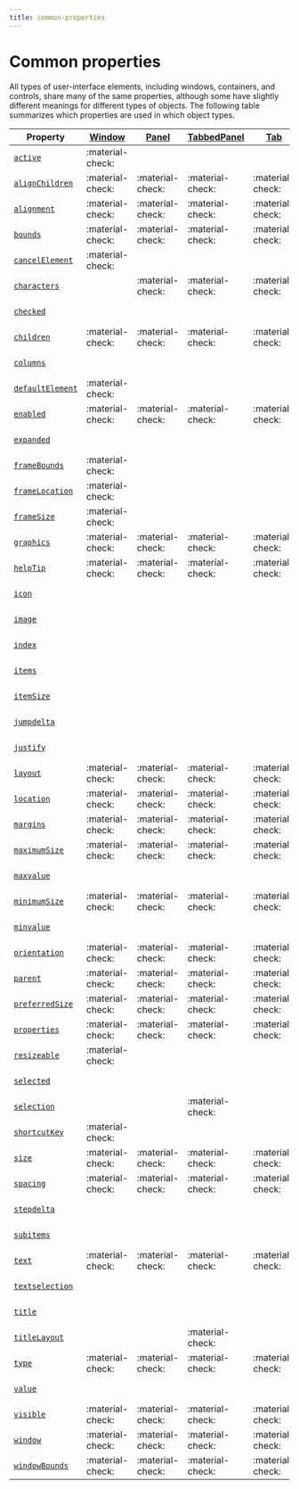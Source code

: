 ```yaml
---
title: common-properties
---
```

# Common properties

All types of user-interface elements, including windows, containers, and controls, share many of the same properties, although some have slightly different meanings for different types of objects. The following table summarizes which properties are used in which object types.

|                        Property                        | [Window](.././window-object) | [Panel](../control-objects#panel) | [TabbedPanel](../control-objects#tabbedpanel) | [Tab](../control-objects#tab) | [Group](../control-objects#group) | [Button](../control-objects#button) | [Checkbox](../control-objects#checkbox) | [DropDownList](../control-objects#dropdownlist) | [EditText](../control-objects#edittext) | [FlashPlayer](../control-objects#flashplayer) | [IconButton](../control-objects#iconbutton) | [Image](../control-objects#image) | [ListBox](../control-objects#listbox) | [ListItem](../types-of-controls#listitem) | [ProgressBar](../control-objects#progressbar) | [RadioButton](../control-objects#radiobutton) | [Scrollbar](../control-objects#scrollbar) | [Slider](../control-objects#slider) | [StaticText](../control-objects#statictext) | [TreeView](../control-objects#treeview) |
| ------------------------------------------------------ | ---------------------------- | ----------------------------------- | ----------------------------------------------- | ------------------------------- | ----------------------------------- | ------------------------------------- | ----------------------------------------- | ------------------------------------------------- | ----------------------------------------- | ----------------------------------------------- | --------------------------------------------- | ----------------------------------- | --------------------------------------- | ------------------------------------------- | ----------------------------------------------- | ----------------------------------------------- | ------------------------------------------- | ------------------------------------- | --------------------------------------------- | ----------------------------------------- |
| [`active`](../control-objects#active)                | :material-check:             |                                     |                                                 |                                 |                                     | :material-check:                      | :material-check:                          | :material-check:                                  | :material-check:                          | :material-check:                                | :material-check:                              | :material-check:                    | :material-check:                        |                                             |                                                 | :material-check:                                | :material-check:                            | :material-check:                      | :material-check:                              | :material-check:                          |
| [`alignChildren`](../window-object#alignchildren)    | :material-check:             | :material-check:                    | :material-check:                                | :material-check:                | :material-check:                    |                                       |                                           |                                                   |                                           |                                                 |                                               |                                     |                                         |                                             |                                                 |                                                 |                                             |                                       |                                               |                                           |
| [`alignment`](../control-objects#alignment)          | :material-check:             | :material-check:                    | :material-check:                                | :material-check:                | :material-check:                    | :material-check:                      | :material-check:                          | :material-check:                                  | :material-check:                          | :material-check:                                | :material-check:                              | :material-check:                    | :material-check:                        |                                             | :material-check:                                | :material-check:                                | :material-check:                            | :material-check:                      | :material-check:                              | :material-check:                          |
| [`bounds`](../control-objects#bounds)                | :material-check:             | :material-check:                    | :material-check:                                | :material-check:                | :material-check:                    | :material-check:                      | :material-check:                          | :material-check:                                  | :material-check:                          | :material-check:                                | :material-check:                              | :material-check:                    | :material-check:                        |                                             | :material-check:                                | :material-check:                                | :material-check:                            | :material-check:                      | :material-check:                              | :material-check:                          |
| [`cancelElement`](../window-object#cancelelement)    | :material-check:             |                                     |                                                 |                                 |                                     |                                       |                                           |                                                   |                                           |                                                 |                                               |                                     |                                         |                                             |                                                 |                                                 |                                             |                                       |                                               |                                           |
| [`characters`](../control-objects#characters)        |                              | :material-check:                    | :material-check:                                | :material-check:                | :material-check:                    |                                       |                                           |                                                   |                                           |                                                 |                                               |                                     |                                         |                                             |                                                 |                                                 |                                             |                                       |                                               |                                           |
| [`checked`](../control-objects#checked)              |                              |                                     |                                                 |                                 |                                     |                                       |                                           |                                                   |                                           |                                                 |                                               |                                     |                                         | :material-check:                            |                                                 |                                                 |                                             |                                       |                                               |                                           |
| [`children`](../window-object#children)              | :material-check:             | :material-check:                    | :material-check:                                | :material-check:                | :material-check:                    | :material-check:                      | :material-check:                          | :material-check:                                  | :material-check:                          | :material-check:                                | :material-check:                              | :material-check:                    | :material-check:                        |                                             | :material-check:                                | :material-check:                                | :material-check:                            | :material-check:                      | :material-check:                              | :material-check:                          |
| [`columns`](../control-objects#columns)              |                              |                                     |                                                 |                                 |                                     |                                       |                                           |                                                   |                                           |                                                 |                                               |                                     | :material-check:                        |                                             |                                                 |                                                 |                                             |                                       |                                               |                                           |
| [`defaultElement`](../window-object#defaultelement)  | :material-check:             |                                     |                                                 |                                 |                                     |                                       |                                           |                                                   |                                           |                                                 |                                               |                                     |                                         |                                             |                                                 |                                                 |                                             |                                       |                                               |                                           |
| [`enabled`](../control-objects#enabled)              | :material-check:             | :material-check:                    | :material-check:                                | :material-check:                | :material-check:                    | :material-check:                      | :material-check:                          | :material-check:                                  | :material-check:                          | :material-check:                                | :material-check:                              | :material-check:                    | :material-check:                        | :material-check:                            | :material-check:                                | :material-check:                                | :material-check:                            | :material-check:                      | :material-check:                              | :material-check:                          |
| [`expanded`](../control-objects#expanded)            |                              |                                     |                                                 |                                 |                                     |                                       |                                           |                                                   |                                           |                                                 |                                               |                                     |                                         | :material-check:                            |                                                 |                                                 |                                             |                                       |                                               |                                           |
| [`frameBounds`](../window-object#framebounds)        | :material-check:             |                                     |                                                 |                                 |                                     |                                       |                                           |                                                   |                                           |                                                 |                                               |                                     |                                         |                                             |                                                 |                                                 |                                             |                                       |                                               |                                           |
| [`frameLocation`](../window-object#framelocation)    | :material-check:             |                                     |                                                 |                                 |                                     |                                       |                                           |                                                   |                                           |                                                 |                                               |                                     |                                         |                                             |                                                 |                                                 |                                             |                                       |                                               |                                           |
| [`frameSize`](../window-object#framesize)            | :material-check:             |                                     |                                                 |                                 |                                     |                                       |                                           |                                                   |                                           |                                                 |                                               |                                     |                                         |                                             |                                                 |                                                 |                                             |                                       |                                               |                                           |
| [`graphics`](../control-objects#graphics)            | :material-check:             | :material-check:                    | :material-check:                                | :material-check:                | :material-check:                    | :material-check:                      | :material-check:                          | :material-check:                                  | :material-check:                          | :material-check:                                | :material-check:                              | :material-check:                    | :material-check:                        |                                             | :material-check:                                | :material-check:                                | :material-check:                            | :material-check:                      | :material-check:                              | :material-check:                          |
| [`helpTip`](../control-objects#helptip)              | :material-check:             | :material-check:                    | :material-check:                                | :material-check:                | :material-check:                    | :material-check:                      | :material-check:                          | :material-check:                                  | :material-check:                          | :material-check:                                | :material-check:                              | :material-check:                    | :material-check:                        |                                             | :material-check:                                | :material-check:                                | :material-check:                            | :material-check:                      | :material-check:                              | :material-check:                          |
| [`icon`](../control-objects#icon)                    |                              |                                     |                                                 |                                 |                                     |                                       |                                           |                                                   |                                           |                                                 | :material-check:                              | :material-check:                    |                                         | :material-check:                            |                                                 |                                                 |                                             |                                       |                                               |                                           |
| [`image`](../control-objects#image)                  |                              |                                     |                                                 |                                 |                                     |                                       |                                           |                                                   |                                           |                                                 | :material-check:                              | :material-check:                    |                                         | :material-check:                            |                                                 |                                                 |                                             |                                       |                                               |                                           |
| [`index`](../control-objects#index)                  |                              |                                     |                                                 |                                 |                                     |                                       |                                           |                                                   |                                           |                                                 |                                               |                                     |                                         | :material-check:                            |                                                 |                                                 |                                             |                                       |                                               |                                           |
| [`items`](../control-objects#items)                  |                              |                                     |                                                 |                                 |                                     |                                       |                                           | :material-check:                                  |                                           |                                                 |                                               |                                     | :material-check:                        |                                             |                                                 |                                                 |                                             |                                       |                                               | :material-check:                          |
| [`itemSize`](../control-objects#itemsize)            |                              |                                     |                                                 |                                 |                                     |                                       |                                           | :material-check:                                  |                                           |                                                 |                                               |                                     | :material-check:                        |                                             |                                                 |                                                 |                                             |                                       |                                               | :material-check:                          |
| [`jumpdelta`](../control-objects#jumpdelta)          |                              |                                     |                                                 |                                 |                                     |                                       |                                           |                                                   |                                           |                                                 |                                               |                                     |                                         |                                             |                                                 |                                                 | :material-check:                            |                                       |                                               |                                           |
| [`justify`](../control-objects#justify)              |                              |                                     |                                                 |                                 |                                     | :material-check:                      | :material-check:                          |                                                   | :material-check:                          |                                                 |                                               |                                     |                                         |                                             |                                                 | :material-check:                                |                                             |                                       | :material-check:                              |                                           |
| [`layout`](../window-object#layout)                  | :material-check:             | :material-check:                    | :material-check:                                | :material-check:                | :material-check:                    |                                       |                                           |                                                   |                                           |                                                 |                                               |                                     |                                         |                                             |                                                 |                                                 |                                             |                                       |                                               |                                           |
| [`location`](../control-objects#location)            | :material-check:             | :material-check:                    | :material-check:                                | :material-check:                | :material-check:                    | :material-check:                      | :material-check:                          | :material-check:                                  | :material-check:                          | :material-check:                                | :material-check:                              | :material-check:                    | :material-check:                        |                                             | :material-check:                                | :material-check:                                | :material-check:                            | :material-check:                      | :material-check:                              | :material-check:                          |
| [`margins`](../window-object#margins)                | :material-check:             | :material-check:                    | :material-check:                                | :material-check:                | :material-check:                    |                                       |                                           |                                                   |                                           |                                                 |                                               |                                     |                                         |                                             |                                                 |                                                 |                                             |                                       |                                               |                                           |
| [`maximumSize`](../control-objects#maximumsize)      | :material-check:             | :material-check:                    | :material-check:                                | :material-check:                | :material-check:                    | :material-check:                      | :material-check:                          | :material-check:                                  | :material-check:                          | :material-check:                                | :material-check:                              | :material-check:                    | :material-check:                        |                                             | :material-check:                                | :material-check:                                | :material-check:                            | :material-check:                      | :material-check:                              | :material-check:                          |
| [`maxvalue`](../control-objects#maxvalue)            |                              |                                     |                                                 |                                 |                                     |                                       |                                           |                                                   |                                           |                                                 |                                               |                                     |                                         |                                             | :material-check:                                |                                                 | :material-check:                            | :material-check:                      |                                               |                                           |
| [`minimumSize`](../control-objects#minimumsize)      | :material-check:             | :material-check:                    | :material-check:                                | :material-check:                | :material-check:                    | :material-check:                      | :material-check:                          | :material-check:                                  | :material-check:                          | :material-check:                                | :material-check:                              | :material-check:                    | :material-check:                        |                                             | :material-check:                                | :material-check:                                | :material-check:                            | :material-check:                      | :material-check:                              | :material-check:                          |
| [`minvalue`](../control-objects#minvalue)            |                              |                                     |                                                 |                                 |                                     |                                       |                                           |                                                   |                                           |                                                 |                                               |                                     |                                         |                                             | :material-check:                                |                                                 | :material-check:                            | :material-check:                      |                                               |                                           |
| [`orientation`](../window-object#orientation)        | :material-check:             | :material-check:                    | :material-check:                                | :material-check:                | :material-check:                    |                                       |                                           |                                                   |                                           |                                                 |                                               |                                     |                                         |                                             |                                                 |                                                 |                                             |                                       |                                               |                                           |
| [`parent`](../control-objects#parent)                | :material-check:             | :material-check:                    | :material-check:                                | :material-check:                | :material-check:                    | :material-check:                      | :material-check:                          | :material-check:                                  | :material-check:                          | :material-check:                                | :material-check:                              | :material-check:                    | :material-check:                        | :material-check:                            | :material-check:                                | :material-check:                                | :material-check:                            | :material-check:                      | :material-check:                              | :material-check:                          |
| [`preferredSize`](../control-objects#preferredsize)  | :material-check:             | :material-check:                    | :material-check:                                | :material-check:                | :material-check:                    | :material-check:                      | :material-check:                          | :material-check:                                  | :material-check:                          | :material-check:                                | :material-check:                              | :material-check:                    | :material-check:                        |                                             | :material-check:                                | :material-check:                                | :material-check:                            | :material-check:                      | :material-check:                              | :material-check:                          |
| [`properties`](../control-objects#properties)        | :material-check:             | :material-check:                    | :material-check:                                | :material-check:                | :material-check:                    | :material-check:                      | :material-check:                          | :material-check:                                  | :material-check:                          | :material-check:                                | :material-check:                              | :material-check:                    | :material-check:                        | :material-check:                            | :material-check:                                | :material-check:                                | :material-check:                            | :material-check:                      | :material-check:                              | :material-check:                          |
| [`resizeable`](../window-object#creation-properties) | :material-check:             |                                     |                                                 |                                 |                                     |                                       |                                           |                                                   |                                           |                                                 |                                               |                                     |                                         |                                             |                                                 |                                                 |                                             |                                       |                                               |                                           |
| [`selected`](../control-objects#selected)            |                              |                                     |                                                 |                                 |                                     |                                       |                                           |                                                   |                                           |                                                 |                                               |                                     |                                         | :material-check:                            |                                                 |                                                 |                                             |                                       |                                               |                                           |
| [`selection`](../control-objects#selection)          |                              |                                     | :material-check:                                |                                 |                                     |                                       |                                           | :material-check:                                  |                                           |                                                 |                                               |                                     | :material-check:                        |                                             |                                                 |                                                 |                                             |                                       |                                               | :material-check:                          |
| [`shortcutKey`](../control-objects#shortcutkey)      | :material-check:             |                                     |                                                 |                                 |                                     | :material-check:                      | :material-check:                          | :material-check:                                  | :material-check:                          | :material-check:                                | :material-check:                              | :material-check:                    | :material-check:                        |                                             |                                                 | :material-check:                                | :material-check:                            | :material-check:                      | :material-check:                              | :material-check:                          |
| [`size`](../control-objects#size)                    | :material-check:             | :material-check:                    | :material-check:                                | :material-check:                | :material-check:                    | :material-check:                      | :material-check:                          | :material-check:                                  | :material-check:                          | :material-check:                                | :material-check:                              | :material-check:                    | :material-check:                        |                                             | :material-check:                                | :material-check:                                | :material-check:                            | :material-check:                      | :material-check:                              | :material-check:                          |
| [`spacing`](../window-object#spacing)                | :material-check:             | :material-check:                    | :material-check:                                | :material-check:                | :material-check:                    |                                       |                                           |                                                   |                                           |                                                 |                                               |                                     |                                         |                                             |                                                 |                                                 |                                             |                                       |                                               |                                           |
| [`stepdelta`](../control-objects#stepdelta)          |                              |                                     |                                                 |                                 |                                     |                                       |                                           |                                                   |                                           |                                                 |                                               |                                     |                                         |                                             |                                                 |                                                 | :material-check:                            |                                       |                                               |                                           |
| [`subitems`](../control-objects#subitems)            |                              |                                     |                                                 |                                 |                                     |                                       |                                           |                                                   |                                           |                                                 |                                               |                                     |                                         | :material-check:                            |                                                 |                                                 |                                             |                                       |                                               |                                           |
| [`text`](../control-objects#text)                    | :material-check:             | :material-check:                    | :material-check:                                | :material-check:                |                                     | :material-check:                      | :material-check:                          | :material-check:                                  | :material-check:                          |                                                 | :material-check:                              |                                     |                                         | :material-check:                            | :material-check:                                | :material-check:                                |                                             | :material-check:                      | :material-check:                              |                                           |
| [`textselection`](../control-objects#textselection)  |                              |                                     |                                                 |                                 |                                     |                                       |                                           | :material-check:                                  | :material-check:                          |                                                 |                                               |                                     |                                         |                                             |                                                 |                                                 |                                             |                                       |                                               |                                           |
| [`title`](../control-objects#title)                  |                              |                                     |                                                 |                                 |                                     |                                       |                                           |                                                   |                                           |                                                 | :material-check:                              |                                     |                                         |                                             |                                                 |                                                 |                                             |                                       |                                               |                                           |
| [`titleLayout`](../control-objects#titlelayout)      |                              |                                     | :material-check:                                |                                 |                                     |                                       |                                           | :material-check:                                  |                                           | :material-check:                                | :material-check:                              | :material-check:                    |                                         |                                             |                                                 |                                                 |                                             |                                       |                                               |                                           |
| [`type`](../control-objects#type)                    | :material-check:             | :material-check:                    | :material-check:                                | :material-check:                | :material-check:                    | :material-check:                      | :material-check:                          | :material-check:                                  | :material-check:                          | :material-check:                                | :material-check:                              | :material-check:                    | :material-check:                        | :material-check:                            | :material-check:                                | :material-check:                                | :material-check:                            | :material-check:                      | :material-check:                              | :material-check:                          |
| [`value`](../control-objects#value)                  |                              |                                     |                                                 |                                 |                                     |                                       | :material-check:                          |                                                   |                                           |                                                 | :material-check:                              |                                     |                                         |                                             | :material-check:                                | :material-check:                                | :material-check:                            | :material-check:                      |                                               |                                           |
| [`visible`](../control-objects#visible)              | :material-check:             | :material-check:                    | :material-check:                                | :material-check:                | :material-check:                    | :material-check:                      | :material-check:                          | :material-check:                                  | :material-check:                          | :material-check:                                | :material-check:                              | :material-check:                    | :material-check:                        |                                             | :material-check:                                | :material-check:                                | :material-check:                            | :material-check:                      | :material-check:                              | :material-check:                          |
| [`window`](../control-objects#window)                | :material-check:             | :material-check:                    | :material-check:                                | :material-check:                | :material-check:                    | :material-check:                      | :material-check:                          | :material-check:                                  | :material-check:                          | :material-check:                                | :material-check:                              | :material-check:                    | :material-check:                        |                                             | :material-check:                                | :material-check:                                | :material-check:                            | :material-check:                      | :material-check:                              | :material-check:                          |
| [`windowBounds`](../control-objects#windowbounds)    | :material-check:             | :material-check:                    | :material-check:                                | :material-check:                | :material-check:                    | :material-check:                      | :material-check:                          | :material-check:                                  | :material-check:                          | :material-check:                                | :material-check:                              | :material-check:                    | :material-check:                        |                                             | :material-check:                                | :material-check:                                | :material-check:                            | :material-check:                      | :material-check:                              | :material-check:                          |
